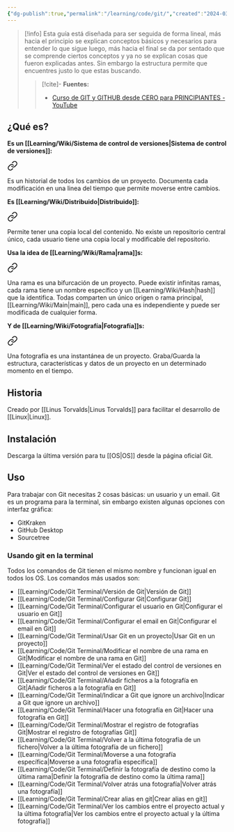 ```yaml
---
{"dg-publish":true,"permalink":"/learning/code/git/","created":"2024-03-14T13:56","updated":"2024-03-27T16:27"}
---
```


> [!info]
> Esta guía está diseñada para ser seguida de forma lineal, más hacia el principio se explican conceptos básicos y necesarios para entender lo que sigue luego, más hacia el final se da por sentado que se comprende ciertos conceptos y ya no se explican cosas que fueron explicadas antes. Sin embargo la estructura permite que encuentres justo lo que estas buscando.
> 
>> [!cite]- **Fuentes:**
>> - [Curso de GIT y GITHUB desde CERO para PRINCIPIANTES - YouTube](https://youtube.com/watch?v=3GymExBkKjE)

## ¿Qué es?
**Es un [[Learning/Wiki/Sistema de control de versiones\|Sistema de control de versiones]]:** 
<div class="transclusion internal-embed is-loaded"><a class="markdown-embed-link" href="/learning/wiki/sistema-de-control-de-versiones/#4a1b0e" aria-label="Open link"><svg xmlns="http://www.w3.org/2000/svg" width="24" height="24" viewBox="0 0 24 24" fill="none" stroke="currentColor" stroke-width="2" stroke-linecap="round" stroke-linejoin="round" class="svg-icon lucide-link"><path d="M10 13a5 5 0 0 0 7.54.54l3-3a5 5 0 0 0-7.07-7.07l-1.72 1.71"></path><path d="M14 11a5 5 0 0 0-7.54-.54l-3 3a5 5 0 0 0 7.07 7.07l1.71-1.71"></path></svg></a><div class="markdown-embed">



Es un historial de todos los cambios de un proyecto. Documenta cada modificación en una linea del tiempo que permite moverse entre cambios. 

</div></div>


**Es [[Learning/Wiki/Distribuido\|Distribuido]]:** 
<div class="transclusion internal-embed is-loaded"><a class="markdown-embed-link" href="/learning/wiki/distribuido/#703a42" aria-label="Open link"><svg xmlns="http://www.w3.org/2000/svg" width="24" height="24" viewBox="0 0 24 24" fill="none" stroke="currentColor" stroke-width="2" stroke-linecap="round" stroke-linejoin="round" class="svg-icon lucide-link"><path d="M10 13a5 5 0 0 0 7.54.54l3-3a5 5 0 0 0-7.07-7.07l-1.72 1.71"></path><path d="M14 11a5 5 0 0 0-7.54-.54l-3 3a5 5 0 0 0 7.07 7.07l1.71-1.71"></path></svg></a><div class="markdown-embed">



Permite tener una copia local del contenido. No existe un repositorio central único, cada usuario tiene una copia local y modificable del repositorio. 

</div></div>


**Usa la idea de [[Learning/Wiki/Rama\|rama]]s:** 
<div class="transclusion internal-embed is-loaded"><a class="markdown-embed-link" href="/learning/wiki/rama/#200880" aria-label="Open link"><svg xmlns="http://www.w3.org/2000/svg" width="24" height="24" viewBox="0 0 24 24" fill="none" stroke="currentColor" stroke-width="2" stroke-linecap="round" stroke-linejoin="round" class="svg-icon lucide-link"><path d="M10 13a5 5 0 0 0 7.54.54l3-3a5 5 0 0 0-7.07-7.07l-1.72 1.71"></path><path d="M14 11a5 5 0 0 0-7.54-.54l-3 3a5 5 0 0 0 7.07 7.07l1.71-1.71"></path></svg></a><div class="markdown-embed">



Una rama es una bifurcación de un proyecto. Puede existir infinitas ramas, cada rama tiene un nombre específico y un [[Learning/Wiki/Hash\|hash]] que la identifica. Todas comparten un único origen o rama principal, [[Learning/Wiki/Main\|main]], pero cada una es independiente y puede ser modificada de cualquier forma. 

</div></div>


**Y de [[Learning/Wiki/Fotografía\|Fotografía]]s:** 
<div class="transclusion internal-embed is-loaded"><a class="markdown-embed-link" href="/learning/wiki/fotografia/#3dcda9" aria-label="Open link"><svg xmlns="http://www.w3.org/2000/svg" width="24" height="24" viewBox="0 0 24 24" fill="none" stroke="currentColor" stroke-width="2" stroke-linecap="round" stroke-linejoin="round" class="svg-icon lucide-link"><path d="M10 13a5 5 0 0 0 7.54.54l3-3a5 5 0 0 0-7.07-7.07l-1.72 1.71"></path><path d="M14 11a5 5 0 0 0-7.54-.54l-3 3a5 5 0 0 0 7.07 7.07l1.71-1.71"></path></svg></a><div class="markdown-embed">



Una fotografía es una instantánea de un proyecto. Graba/Guarda la estructura, características y datos de un proyecto en un determinado momento en el tiempo. 

</div></div>


## Historia
Creado por [[Linus Torvalds\|Linus Torvalds]] para facilitar el desarrollo de [[Linux\|Linux]].

## Instalación
Descarga la última versión para tu [[OS\|OS]] desde la página oficial Git.

## Uso
Para trabajar con Git necesitas 2 cosas básicas: un usuario y un email. Git es un programa para la terminal, sin embargo existen algunas opciones con interfaz gráfica:
- GitKraken
- GitHub Desktop
- Sourcetree
### Usando git en la terminal
Todos los comandos de Git tienen el mismo nombre y funcionan igual en todos los OS. Los comandos más usados son:
- [[Learning/Code/Git Terminal/Versión de Git\|Versión de Git]]
- [[Learning/Code/Git Terminal/Configurar Git\|Configurar Git]]
- [[Learning/Code/Git Terminal/Configurar el usuario en Git\|Configurar el usuario en Git]]
- [[Learning/Code/Git Terminal/Configurar el email en Git\|Configurar el email en Git]]
- [[Learning/Code/Git Terminal/Usar Git en un proyecto\|Usar Git en un proyecto]]
- [[Learning/Code/Git Terminal/Modificar el nombre de una rama en Git\|Modificar el nombre de una rama en Git]] 
- [[Learning/Code/Git Terminal/Ver el estado del control de versiones en Git\|Ver el estado del control de versiones en Git]]
- [[Learning/Code/Git Terminal/Añadir ficheros a la fotografía en Git\|Añadir ficheros a la fotografía en Git]]
- [[Learning/Code/Git Terminal/Indicar a Git que ignore un archivo\|Indicar a Git que ignore un archivo]]
- [[Learning/Code/Git Terminal/Hacer una fotografía en Git\|Hacer una fotografía en Git]]
- [[Learning/Code/Git Terminal/Mostrar el registro de fotografías Git\|Mostrar el registro de fotografías Git]]
- [[Learning/Code/Git Terminal/Volver a la última fotografía de un fichero\|Volver a la última fotografía de un fichero]]
- [[Learning/Code/Git Terminal/Moverse a una fotografía específica\|Moverse a una fotografía específica]]
- [[Learning/Code/Git Terminal/Definir la fotografía de destino como la última rama\|Definir la fotografía de destino como la última rama]]
- [[Learning/Code/Git Terminal/Volver atrás una fotografía\|Volver atrás una fotografía]]
- [[Learning/Code/Git Terminal/Crear alias en git\|Crear alias en git]]
- [[Learning/Code/Git Terminal/Ver los cambios entre el proyecto actual y la última fotografía\|Ver los cambios entre el proyecto actual y la última fotografía]]
